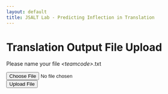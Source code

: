 ```yaml
---
layout: default
title: JSALT Lab - Predicting Inflection in Translation
---
```

# Translation Output File Upload

Please name your file *&lt;teamcode&gt;*.txt

<form action="upload.php" method="post" enctype="multipart/form-data">
    <input type="file" name="fileToUpload" id="fileToUpload" /> <br />
    <input type="submit" value="Upload File" name="submit" />
</form>

